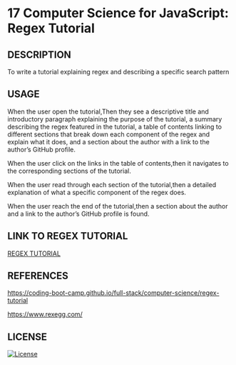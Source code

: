 # 17 Computer Science for JavaScript: Regex Tutorial

## DESCRIPTION

To write a tutorial explaining regex and describing a specific search pattern


## USAGE

When the user open the tutorial,Then they see a descriptive title and introductory paragraph explaining the purpose of the tutorial, a summary describing the regex featured in the tutorial, a table of contents linking to different sections that break down each component of the regex and explain what it does, and a section about the author with a link to the author’s GitHub profile.


When the user click on the links in the table of contents,then it navigates to the corresponding sections of the tutorial.


When the user read through each section of the tutorial,then a detailed explanation of what a specific component of the regex does.


When the user reach the end of the tutorial,then a section about the author and a link to the author’s GitHub profile is found.


## LINK TO REGEX TUTORIAL

[REGEX TUTORIAL]()



## REFERENCES

https://coding-boot-camp.github.io/full-stack/computer-science/regex-tutorial

https://www.rexegg.com/



## LICENSE 
 
 [![License](https://img.shields.io/badge/License-MIT-blue.svg)](https://opensource.org/licenses/MIT)

